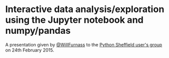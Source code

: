 # Interactive data analysis/exploration using the Jupyter notebook and numpy/pandas

A presentation given by [@WillFurnass](https://twitter.com/willfurnass) to the [Python Sheffield user's group](https://twitter.com/pysheff) on 24th February 2015.
